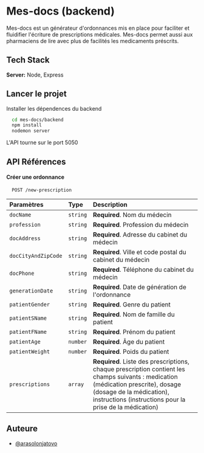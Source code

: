 # Mes-docs (backend)

Mes-docs est un générateur d'ordonnances mis en place pour faciliter et fluidifier l'écriture de prescriptions médicales. Mes-docs permet aussi aux pharmaciens de lire avec plus de facilités les medicaments préscrits.

## Tech Stack

**Server:** Node, Express

## Lancer le projet

Installer les dépendences du backend

```bash {"id":"01HQ49MNVPJ78M11GDF5NAPBGH"}
  cd mes-docs/backend
  npm install
  nodemon server
```

L'API tourne sur le port 5050

## API Références

#### Créer une ordonnance

```http {"id":"01HQ49MNVPJ78M11GDF5NPSCYW"}
  POST /new-prescription
```

| Paramètres | Type     | Description                |
| :-------- | :------- | :------------------------- |
| `docName` | `string` | **Required**. Nom du médecin |
| `profession` | `string` | **Required**. Profession du médecin |
| `docAddress` | `string` | **Required**. Adresse du cabinet du médecin |
| `docCityAndZipCode` | `string` | **Required**. Ville et code postal du cabinet du médecin |
| `docPhone` | `string` | **Required**. Téléphone du cabinet du médecin |
| `generationDate` | `string` | **Required**. Date de génération de l'ordonnance |
| `patientGender` | `string` | **Required**. Genre du patient |
| `patientSName` | `string` | **Required**. Nom de famille du patient |
| `patientFName` | `string` | **Required**. Prénom du patient|
| `patientAge` | `number` | **Required**. Âge du patient |
| `patientWeight` | `number` | **Required**. Poids du patient |
| `prescriptions` | `array` | **Required**. Liste des prescriptions, chaque prescription contient les champs suivants : medication (médication prescrite), dosage (dosage de la médication), instructions (instructions pour la prise de la médication) |

## Auteure

- [@arasolonjatovo](https://www.github.com/arasolonjatovo)

